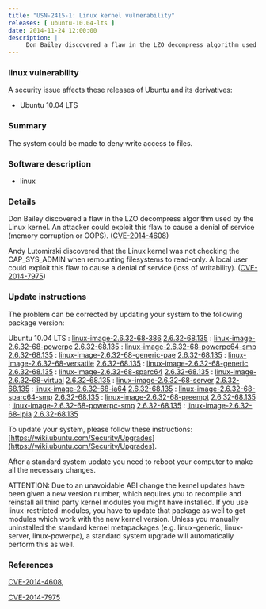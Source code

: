 ```yaml
---
title: "USN-2415-1: Linux kernel vulnerability"
releases: [ ubuntu-10.04-lts ]
date: 2014-11-24 12:00:00
description: |
     Don Bailey discovered a flaw in the LZO decompress algorithm used by the Linux kernel. An attacker could exploit this flaw to cause a denial of service (memory corruption or OOPS). ([CVE-2014-4608](http://people.ubuntu.com/~ubuntu-security/cve/CVE-2014-4608))
--- 
```

 
### linux vulnerability

A security issue affects these releases of Ubuntu and its derivatives:

* Ubuntu 10.04 LTS

### Summary

The system could be made to deny write access to files. 

### Software description

* linux 

### Details

 Don Bailey discovered a flaw in the LZO decompress algorithm used by the Linux kernel. An attacker could exploit this flaw to cause a denial of service (memory corruption or OOPS). ([CVE-2014-4608](http://people.ubuntu.com/~ubuntu-security/cve/CVE-2014-4608))

Andy Lutomirski discovered that the Linux kernel was not checking the CAP_SYS_ADMIN when remounting filesystems to read-only. A local user could exploit this flaw to cause a denial of service (loss of writability). ([CVE-2014-7975](http://people.ubuntu.com/~ubuntu-security/cve/CVE-2014-7975)) 

### Update instructions

The problem can be corrected by updating your system to the following package version:

Ubuntu 10.04 LTS
 : [linux-image-2.6.32-68-386](https://launchpad.net/ubuntu/+source/linux) <span> [2.6.32-68.135](https://launchpad.net/ubuntu/+source/linux/2.6.32-68.135) </span> 
 : [linux-image-2.6.32-68-powerpc](https://launchpad.net/ubuntu/+source/linux) <span> [2.6.32-68.135](https://launchpad.net/ubuntu/+source/linux/2.6.32-68.135) </span> 
 : [linux-image-2.6.32-68-powerpc64-smp](https://launchpad.net/ubuntu/+source/linux) <span> [2.6.32-68.135](https://launchpad.net/ubuntu/+source/linux/2.6.32-68.135) </span> 
 : [linux-image-2.6.32-68-generic-pae](https://launchpad.net/ubuntu/+source/linux) <span> [2.6.32-68.135](https://launchpad.net/ubuntu/+source/linux/2.6.32-68.135) </span> 
 : [linux-image-2.6.32-68-versatile](https://launchpad.net/ubuntu/+source/linux) <span> [2.6.32-68.135](https://launchpad.net/ubuntu/+source/linux/2.6.32-68.135) </span> 
 : [linux-image-2.6.32-68-generic](https://launchpad.net/ubuntu/+source/linux) <span> [2.6.32-68.135](https://launchpad.net/ubuntu/+source/linux/2.6.32-68.135) </span> 
 : [linux-image-2.6.32-68-sparc64](https://launchpad.net/ubuntu/+source/linux) <span> [2.6.32-68.135](https://launchpad.net/ubuntu/+source/linux/2.6.32-68.135) </span> 
 : [linux-image-2.6.32-68-virtual](https://launchpad.net/ubuntu/+source/linux) <span> [2.6.32-68.135](https://launchpad.net/ubuntu/+source/linux/2.6.32-68.135) </span> 
 : [linux-image-2.6.32-68-server](https://launchpad.net/ubuntu/+source/linux) <span> [2.6.32-68.135](https://launchpad.net/ubuntu/+source/linux/2.6.32-68.135) </span> 
 : [linux-image-2.6.32-68-ia64](https://launchpad.net/ubuntu/+source/linux) <span> [2.6.32-68.135](https://launchpad.net/ubuntu/+source/linux/2.6.32-68.135) </span> 
 : [linux-image-2.6.32-68-sparc64-smp](https://launchpad.net/ubuntu/+source/linux) <span> [2.6.32-68.135](https://launchpad.net/ubuntu/+source/linux/2.6.32-68.135) </span> 
 : [linux-image-2.6.32-68-preempt](https://launchpad.net/ubuntu/+source/linux) <span> [2.6.32-68.135](https://launchpad.net/ubuntu/+source/linux/2.6.32-68.135) </span> 
 : [linux-image-2.6.32-68-powerpc-smp](https://launchpad.net/ubuntu/+source/linux) <span> [2.6.32-68.135](https://launchpad.net/ubuntu/+source/linux/2.6.32-68.135) </span> 
 : [linux-image-2.6.32-68-lpia](https://launchpad.net/ubuntu/+source/linux) <span> [2.6.32-68.135](https://launchpad.net/ubuntu/+source/linux/2.6.32-68.135) </span> 

To update your system, please follow these instructions: [https://wiki.ubuntu.com/Security/Upgrades](https://wiki.ubuntu.com/Security/Upgrades).

After a standard system update you need to reboot your computer to make all the necessary changes.

ATTENTION: Due to an unavoidable ABI change the kernel updates have been given a new version number, which requires you to recompile and reinstall all third party kernel modules you might have installed. If you use linux-restricted-modules, you have to update that package as well to get modules which work with the new kernel version. Unless you manually uninstalled the standard kernel metapackages (e.g. linux-generic, linux-server, linux-powerpc), a standard system upgrade will automatically perform this as well. 

### References

 [CVE-2014-4608](http://people.ubuntu.com/~ubuntu-security/cve/CVE-2014-4608), 

 [CVE-2014-7975](http://people.ubuntu.com/~ubuntu-security/cve/CVE-2014-7975)
 
